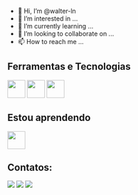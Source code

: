 - 👋 Hi, I’m @walter-ln
- 👀 I’m interested in ...
- 🌱 I’m currently learning ...
- 💞️ I’m looking to collaborate on ...
- 📫 How to reach me ...


## Ferramentas e Tecnologias

<img src="https://cdn.jsdelivr.net/gh/devicons/devicon/icons/python/python-original-wordmark.svg" width="40" height="40" />           <img src="https://cdn.jsdelivr.net/gh/devicons/devicon/icons/linux/linux-original.svg" width="40" height="40"/> 
            <img src="https://cdn.jsdelivr.net/gh/devicons/devicon/icons/pandas/pandas-original-wordmark.svg" width="40" height="40"/> 
           

## Estou aprendendo

<img src="https://cdn.jsdelivr.net/gh/devicons/devicon/icons/kubernetes/kubernetes-plain-wordmark.svg" width="40" height="40" />
          
## Contatos:

<div>
<a href="https://www.youtube.com/c/ProfWalterLopes" target="_blank"><img src="https://img.shields.io/badge/YouTube-FF0000?style=for-the-badge&logo=youtube&logoColor=white" target="_blank"></a>
<a href="https://instagram.com/profwalterln" target="_blank"><img src="https://img.shields.io/badge/-Instagram-%23E4405F?style=for-the-badge&logo=instagram&logoColor=white" target="_blank"></a>
<a href="[http://docente.ifrn.edu.br/profwalterln](https://www.linkedin.com/in/walterln)" target="_blank"><img src="https://img.shields.io/badge/-LinkedIn-%230077B5?style=for-the-badge&logo=linkedin&logoColor=white" target="_blank"></a>   
</div>

<!---
walter-ln/walter-ln is a ✨ special ✨ repository because its `README.md` (this file) appears on your GitHub profile.
You can click the Preview link to take a look at your changes.
--->
